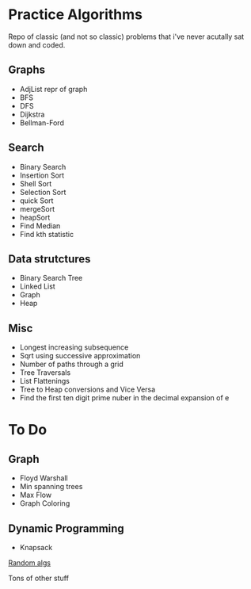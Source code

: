 Practice Algorithms
===================

Repo of classic (and not so classic) problems that i've never acutally sat down and coded. 


Graphs
------
 * AdjList repr of graph
 * BFS
 * DFS
 * Dijkstra
 * Bellman-Ford


Search
------
 * Binary Search
 * Insertion Sort
 * Shell Sort
 * Selection Sort
 * quick Sort
 * mergeSort
 * heapSort
 * Find Median
 * Find kth statistic


Data strutctures
----------------
 * Binary Search Tree
 * Linked List
 * Graph
 * Heap


Misc
----
 * Longest increasing subsequence
 * Sqrt using successive approximation
 * Number of paths through a grid
 * Tree Traversals
 * List Flattenings
 * Tree to Heap conversions and Vice Versa
 * Find the first ten digit prime nuber in the decimal expansion of e



To Do
=====
Graph
-----
 * Floyd Warshall
 * Min spanning trees
 * Max Flow
 * Graph Coloring

Dynamic Programming
-------------------
 * Knapsack

[Random algs](https://github.com/sagivo/algorithms)

Tons of other stuff
